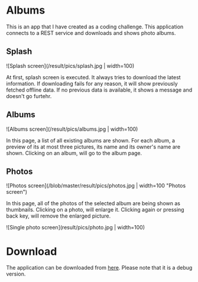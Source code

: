 # Albums

This is an app that I have created as a coding challenge. This application connects to a REST service and downloads and shows photo albums.


## Splash

![Splash screen](/result/pics/splash.jpg | width=100)

At first, splash screen is executed. It always tries to download the latest information. If downloading fails for any reason, it will show previously fetched offline data. If no previous data is available, it shows a message and doesn't go furtehr.


## Albums

![Albums screen](/result/pics/albums.jpg | width=100)

In this page, a list of all existing albums are shown. For each album, a preview of its at most three pictures, its name and its owner's name are shown. Clicking on an album, will go to the album page.


## Photos

![Photos screen](/blob/master/result/pics/photos.jpg | width=100 "Photos screen")

In this page, all of the photos of the selected album are being shown as thumbnails. Clicking on a photo, will enlarge it. Clicking again or pressing back key, will remove the enlarged picture.

![Single photo screen](result/pics/photo.jpg | width=100)


# Download
The application can be downloaded from [here](result/Albums_v1.0_debug.apk). Please note that it is a debug version.

